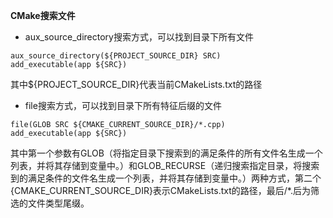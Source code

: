 **CMake搜索文件**

- aux_source_directory搜索方式，可以找到目录下所有文件

```
aux_source_directory(${PROJECT_SOURCE_DIR} SRC)
add_executable(app ${SRC})
```

其中${PROJECT_SOURCE_DIR}代表当前CMakeLists.txt的路径

- file搜索方式，可以找到目录下所有特征后缀的文件

```
file(GLOB SRC ${CMAKE_CURRENT_SOURCE_DIR}/*.cpp)
add_executable(app ${SRC})
```

其中第一个参数有GLOB（将指定目录下搜索到的满足条件的所有文件名生成一个列表，并将其存储到变量中。）和GLOB_RECURSE（递归搜索指定目录，将搜索到的满足条件的文件名生成一个列表，并将其存储到变量中。）两种方式，第二个{CMAKE_CURRENT_SOURCE_DIR}表示CMakeLists.txt的路径，最后/*.后为筛选的文件类型尾缀。


